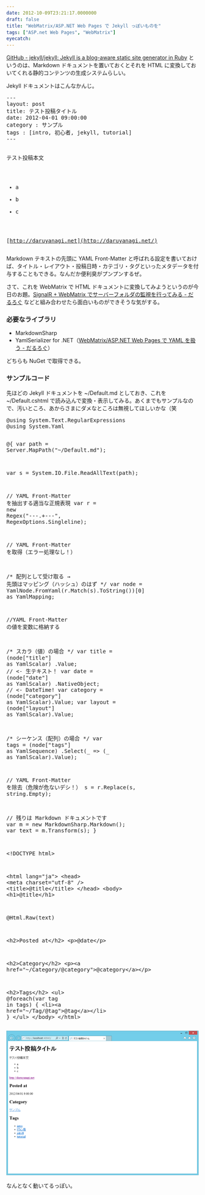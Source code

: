 ```yaml
---
date: 2012-10-09T23:21:17.0000000
draft: false
title: "WebMatrix/ASP.NET Web Pages で Jekyll っぽいものを"
tags: ["ASP.net Web Pages", "WebMatrix"]
eyecatch: 
---
```

<p><a href="https://github.com/mojombo/jekyll">GitHub - jekyll/jekyll: Jekyll is a blog-aware static site generator in Ruby</a> というのは、Markdown ドキュメントを置いておくとそれを HTML に変換しておいてくれる静的コンテンツの生成システムらしい。</p><p>Jekyll ドキュメントはこんなかんじ。</p>
<pre class="code" data-lang="" data-unlink>---
layout: post
title: テスト投稿タイトル
date: 2012-04-01 09:00:00
category : サンプル
tags : [intro, 初心者, jekyll, tutorial]
---

テスト投稿本文

- a
- b
- c

[http://daruyanagi.net](http://daruyanagi.net/)</pre><p>Markdown テキストの先頭に YAML Front-Matter と呼ばれる設定を書いておけば、タイトル・レイアウト・投稿日時・カテゴリ・タグといったメタデータを付与することもできる。なんだか便利臭がプンプンするぜ。</p><p>さて、これを WebMatrix で HTML ドキュメントに変換してみようというのが今日のお題。<a href="https://blog.daruyanagi.jp/entry/2012/09/27/213159">SignalR + WebMatrix &#x3067;&#x30B5;&#x30FC;&#x30D0;&#x30FC;&#x30D5;&#x30A9;&#x30EB;&#x30C0;&#x306E;&#x76E3;&#x8996;&#x3092;&#x884C;&#x3063;&#x3066;&#x307F;&#x308B; - &#x3060;&#x308B;&#x308D;&#x3050;</a> などと組み合わせたら面白いものができそうな気がする。</p>

<div class="section">
<h3>必要なライブラリ</h3>

<ul>
<li>MarkdownSharp</li>
<li>YamlSerializer for .NET（<a href="https://blog.daruyanagi.jp/entry/2012/10/07/113945">WebMatrix/ASP.NET Web Pages &#x3067; YAML &#x3092;&#x6271;&#x3046; - &#x3060;&#x308B;&#x308D;&#x3050;</a>）</li>
</ul><p>どちらも NuGet で取得できる。</p>

</div>
<div class="section">
<h3>サンプルコード</h3>
<p>先ほどの Jekyll ドキュメントを ~/Default.md としておき、これを ~/Default.cshtml で読み込んで変換・表示してみる。あくまでもサンプルなので、汚いところ、あからさまにダメなところは無視してほしいかな（笑</p>
<pre class="code lang-cs" data-lang="cs" data-unlink>@<span class="synStatement">using</span> System.Text.RegularExpressions
@<span class="synStatement">using</span> System.Yaml

@{
var path = Server.MapPath(<span class="synConstant">&quot;~/Default.md&quot;</span>);

var s = System.IO.File.ReadAllText(path);

<span class="synComment">// YAML Front-Matter を抽出する適当な正規表現</span>
var r = <span class="synStatement">new</span> Regex(<span class="synConstant">&quot;---.+---&quot;</span>, RegexOptions.Singleline);

<span class="synComment">// YAML Front-Matter を取得（エラー処理なし！）</span>

<span class="synComment">/* 配列として受け取る → 先頭はマッピング（ハッシュ）のはず */</span>
var node = YamlNode.FromYaml(r.Match(s).ToString())[<span class="synConstant">0</span>]
<span class="synStatement">as</span> YamlMapping;

<span class="synComment">//YAML Front-Matter の値を変数に格納する</span>

<span class="synComment">/* スカラ（値）の場合 */</span>
var title = (node[<span class="synConstant">&quot;title&quot;</span>] <span class="synStatement">as</span> YamlScalar)
.Value; <span class="synComment">// &lt;- 生テキスト！</span>
var date = (node[<span class="synConstant">&quot;date&quot;</span>] <span class="synStatement">as</span> YamlScalar)
.NativeObject; <span class="synComment">// &lt;- DateTime!</span>
var category = (node[<span class="synConstant">&quot;category&quot;</span>] <span class="synStatement">as</span> YamlScalar).Value;
var layout = (node[<span class="synConstant">&quot;layout&quot;</span>] <span class="synStatement">as</span> YamlScalar).Value;

<span class="synComment">/* シーケンス（配列）の場合 */</span>
var tags = (node[<span class="synConstant">&quot;tags&quot;</span>] <span class="synStatement">as</span> YamlSequence)
.Select(_ =&gt; (_ <span class="synStatement">as</span> YamlScalar).Value);

<span class="synComment">// YAML Front-Matter を除去（危険が危ないデシ！）</span>
s = r.Replace(s, <span class="synType">string</span>.Empty);

<span class="synComment">// 残りは Markdown ドキュメントです</span>
var m = <span class="synStatement">new</span> MarkdownSharp.Markdown();
var text = m.Transform(s);
}

&lt;!DOCTYPE html&gt;

&lt;html lang=<span class="synConstant">&quot;ja&quot;</span>&gt;
&lt;head&gt;
&lt;meta charset=<span class="synConstant">&quot;utf-8&quot;</span> /&gt;
&lt;title&gt;@title&lt;/title&gt;
&lt;/head&gt;
&lt;body&gt;
&lt;h1&gt;@title&lt;/h1&gt;

@Html.Raw(text)

&lt;h2&gt;Posted at&lt;/h2&gt;
&lt;p&gt;@date&lt;/p&gt;

&lt;h2&gt;Category&lt;/h2&gt;
&lt;p&gt;&lt;a href=<span class="synConstant">&quot;~/Category/@category&quot;</span>&gt;@category&lt;/a&gt;&lt;/p&gt;

&lt;h2&gt;Tags&lt;/h2&gt;
&lt;ul&gt;
@<span class="synStatement">foreach</span>(var tag <span class="synStatement">in</span> tags)
{
&lt;li&gt;&lt;a href=<span class="synConstant">&quot;~/Tag/@tag&quot;</span>&gt;@tag&lt;/a&gt;&lt;/li&gt;
}
&lt;/ul&gt;
&lt;/body&gt;
&lt;/html&gt;
</pre><p><span itemscope itemtype="http://schema.org/Photograph"><img src="20121009231737.png" alt="f:id:daruyanagi:20121009231737p:plain" title="f:id:daruyanagi:20121009231737p:plain" class="hatena-fotolife" itemprop="image"></span></p><p>なんとなく動いてるっぽい。</p>

</div>